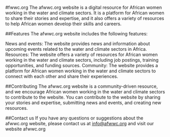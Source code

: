 #fwwc.org
The afwwc.org website is a digital resource for African women working in the water and climate sectors. It is a platform for African women to share their stories and expertise, and it also offers a variety of resources to help African women develop their skills and careers.

##Features
The afwwc.org website includes the following features:

News and events: The website provides news and information about upcoming events related to the water and climate sectors in Africa. Resources: The website offers a variety of resources for African women working in the water and climate sectors, including job postings, training opportunities, and funding sources. Community: The website provides a platform for African women working in the water and climate sectors to connect with each other and share their experiences.

##Contributing
The afwwc.org website is a community-driven resource, and we encourage African women working in the water and climate sectors to contribute to the website. You can contribute to the website by sharing your stories and expertise, submitting news and events, and creating new resources.

##Contact us
If you have any questions or suggestions about the afwwc.org website, please contact us at info@afwwc.org and visit our website afwwc.org
